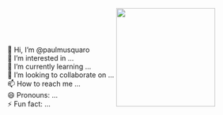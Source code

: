 <div align="left" style="display: inline-block;">
  <p>
    👋 Hi, I’m @paulmusquaro<br>
    👀 I’m interested in ...<br>
    🌱 I’m currently learning ...<br>
    💞️ I’m looking to collaborate on ...<br>
    📫 How to reach me ...<br>
    😄 Pronouns: ...<br>
    ⚡ Fun fact: ...
  </p>
</div>

<div align="right" style="display: inline-block;">
  <img src="https://github.com/user-attachments/assets/5c0807e6-68b2-486f-b393-39ec5f449963" width="200" />
</div>
